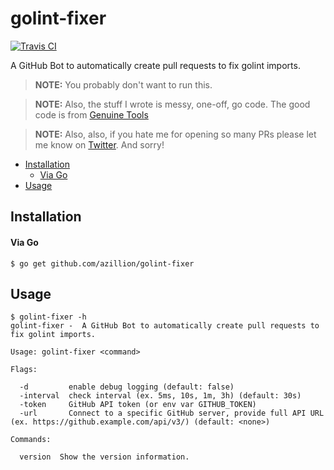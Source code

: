 # golint-fixer

[![Travis CI](https://img.shields.io/travis/azillion/ghb0t.svg?style=for-the-badge)](https://travis-ci.org/genuinetools/ghb0t)

A GitHub Bot to automatically create pull requests to fix golint imports.

> **NOTE:** You probably don't want to run this.

> **NOTE:** Also, the stuff I wrote is messy, one-off, go code. The good code is from [Genuine Tools](github.com/genuinetools)

> **NOTE:** Also, also, if you hate me for opening so many PRs please let me know on [Twitter](https:twitter.com/alex_zillion). And sorry!

 * [Installation](README.md#installation)
      * [Via Go](README.md#via-go)
 * [Usage](README.md#usage)

## Installation

#### Via Go

```console
$ go get github.com/azillion/golint-fixer
```

## Usage

```console
$ golint-fixer -h
golint-fixer -  A GitHub Bot to automatically create pull requests to fix golint imports.

Usage: golint-fixer <command>

Flags:

  -d         enable debug logging (default: false)
  -interval  check interval (ex. 5ms, 10s, 1m, 3h) (default: 30s)
  -token     GitHub API token (or env var GITHUB_TOKEN) 
  -url       Connect to a specific GitHub server, provide full API URL (ex. https://github.example.com/api/v3/) (default: <none>)

Commands:

  version  Show the version information.
```
